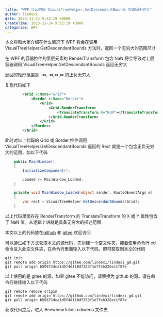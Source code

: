 ```yaml
---
title: "WPF 什么时候 VisualTreeHelper.GetDescendantBounds 将返回无穷大"
author: lindexi
date: 2023-11-24 9:52:19 +0800
CreateTime: 2023-11-24 9:52:19 +0800
categories: WPF
---
```


本文将和大家介绍在什么情况下 WPF 将会在调用 VisualTreeHelper.GetDescendantBounds 方法时，返回一个无穷大的范围尺寸

<!--more-->


<!-- 发布 -->
<!-- 博客 -->

在 WPF 的容器控件的里层元素的 RenderTransform 包含 NaN 将会导致对上层容器调用 VisualTreeHelper.GetDescendantBounds 返回无穷大

返回的矩形范围是 -∞,-∞,∞,∞ 的正负无穷大

复现代码如下

```xml
        <Grid x:Name="Grid">
            <Border x:Name="Border">
                <Grid>
                    <Grid.RenderTransform>
                        <TranslateTransform X="NaN"></TranslateTransform>
                    </Grid.RenderTransform>
                </Grid>
            </Border>
        </Grid>
```

此时对以上代码的 Grid 或 Border 控件调用 VisualTreeHelper.GetDescendantBounds 返回的 Rect 就是一个包含正负无穷大的范围，如以下代码

```csharp
    public MainWindow()
    {
        InitializeComponent();

        Loaded += MainWindow_Loaded;
    }

    private void MainWindow_Loaded(object sender, RoutedEventArgs e)
    {
        var rect = VisualTreeHelper.GetDescendantBounds(Grid);
    }
```

以上代码里面存在 RenderTransform 的 TranslateTransform 的 X 或 Y 属性包含了 NaN 值，从逻辑上讲就是具备无穷大的描述范围

本文以上的代码放在[github](https://github.com/lindexi/lindexi_gd/tree/b50873dca1d5f4d118df253f1e7feb326ec1f87e/BeewhearfulidiLodiwena) 和 [gitee](https://gitee.com/lindexi/lindexi_gd/tree/b50873dca1d5f4d118df253f1e7feb326ec1f87e/BeewhearfulidiLodiwena) 欢迎访问

可以通过如下方式获取本文的源代码，先创建一个空文件夹，接着使用命令行 cd 命令进入此空文件夹，在命令行里面输入以下代码，即可获取到本文的代码

```
git init
git remote add origin https://gitee.com/lindexi/lindexi_gd.git
git pull origin b50873dca1d5f4d118df253f1e7feb326ec1f87e
```

以上使用的是 gitee 的源，如果 gitee 不能访问，请替换为 github 的源。请在命令行继续输入以下代码

```
git remote remove origin
git remote add origin https://github.com/lindexi/lindexi_gd.git
git pull origin b50873dca1d5f4d118df253f1e7feb326ec1f87e
```

获取代码之后，进入 BeewhearfulidiLodiwena 文件夹
